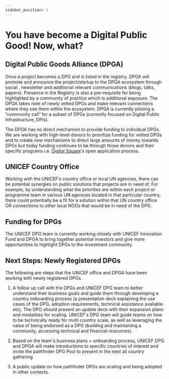 ```yaml
---
sidebar_position: 1
---
```


# You have become a Digital Public Good!  Now, what?

## Digital Public Goods Alliance (DPGA) 
Once a project becomes a DPG and is listed in the registry.  DPGA will promote and announce the project/startup to the DPGA ecosystem through social , newsletter and additional relevant communications (blogs, talks, papers).  Presence in the Registry is also a pre-requisite for being highlighted by a community of practice which is additional exposure.  The DPGA takes note of newly vetted DPGs and make relevant connections where they see them within the ecosystem.  DPGA is currently piloting a “community call” for a subset of DPGs (currently focused on Digital Public Infrastructure, DPIs). 

The DPGA has no direct mechanism to provide funding to individual DPGs. We are working with high-level donors to prioritize funding for vetted DPGs and to create new mechanisms to direct large amounts of money towards DPGs but today funding continues to be through those donors and their specific programs i.e. [Digital Square](https://digitalsquare.org/solicitations)'s open application process.  

## UNICEF Country Office 
Working with the UNICEF’s country office or local UN agencies, there can be potential synergies on public solutions that projects are in need of.  For example, by understanding what the priorities are within each project or programme team in various UN agencies located in that particular country, there could potentially be a fit for a solution within that UN country office OR connections to other local NGOs that would be in need of the DPG.   

## Funding for DPGs 
The UNICEF DPG team is currently working closely with UNICEF Innovation Fund and DPGA to bring together potential investors and give more opportunities to highlight DPGs to the investment community. 

## Next Steps: Newly Registered DPGs
The following are steps that the UNICEF office and DPGA have been working with newly registered DPGs.  

1. A follow up call with the DPGs and UNICEF DPG team to better understand their business goals and guide them through developing a country onboarding process (a presentation deck explaining the use cases of the DPG, adoption requirements, technical assistance available etc).  The DPG should present an update deck with their expansion plans and modalities for scaling.  UNICEF's DPG team will guide teams on how to be technically ready for multi country scale, as well as leveraging the value of being endorsed as a DPG (building and maintaining a community, accessing technical and financial resources).

2. Based on the team's business plans + onboarding process, UNICEF DPG and DPGA will make introductions to specific countries of interest and invite the pathfinder DPG Pool to present in the next all country gathering. 

3. A public update on how pathfinder DPGs are scaling and being adopted in other contexts.
